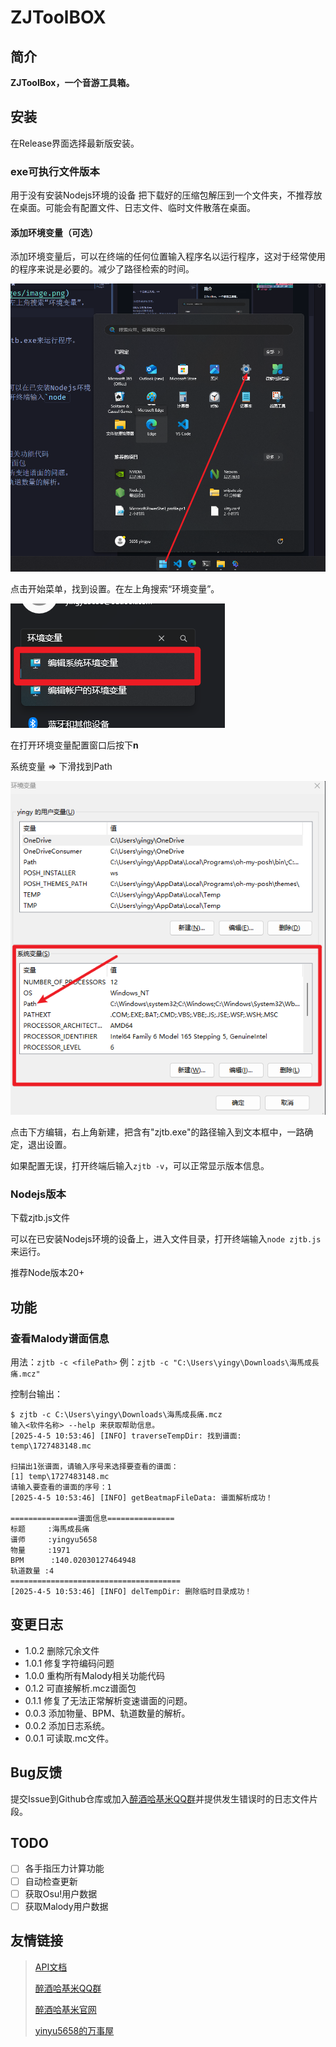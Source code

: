 # ZJToolBOX

## 简介
**ZJToolBox，一个音游工具箱。**

## 安装
在Release界面选择最新版安装。

### exe可执行文件版本
用于没有安装Nodejs环境的设备
把下载好的压缩包解压到一个文件夹，不推荐放在桌面。可能会有配置文件、日志文件、临时文件散落在桌面。

#### 添加环境变量（可选）

添加环境变量后，可以在终端的任何位置输入程序名以运行程序，这对于经常使用的程序来说是必要的。减少了路径检索的时间。

![alt text](ReadmeImages/image.png)

点击开始菜单，找到设置。在左上角搜索“环境变量”。

![alt text](<ReadmeImages/image copy.png>)

在打开环境变量配置窗口后按下**n**

系统变量 => 下滑找到Path 

![alt text](<ReadmeImages/image copy 3.png>)

点击下方编辑，右上角新建，把含有"zjtb.exe"的路径输入到文本框中，一路确定，退出设置。

如果配置无误，打开终端后输入`zjtb -v`，可以正常显示版本信息。

### Nodejs版本
下载zjtb.js文件

可以在已安装Nodejs环境的设备上，进入文件目录，打开终端输入`node zjtb.js`来运行。

推荐Node版本20+

## 功能
### 查看Malody谱面信息
用法：`zjtb -c <filePath>`
例：`zjtb -c "C:\Users\yingy\Downloads\海馬成長痛.mcz"`

控制台输出：
```
$ zjtb -c C:\Users\yingy\Downloads\海馬成長痛.mcz
输入<软件名称> --help 来获取帮助信息。
[2025-4-5 10:53:46] [INFO] traverseTempDir: 找到谱面: temp\1727483148.mc

扫描出1张谱面，请输入序号来选择要查看的谱面：
[1] temp\1727483148.mc
请输入要查看的谱面的序号：1
[2025-4-5 10:53:46] [INFO] getBeatmapFileData: 谱面解析成功！

===============谱面信息===============
标题     :海馬成長痛
谱师     :yingyu5658
物量     :1971
BPM      :140.02030127464948
轨道数量 :4
======================================
[2025-4-5 10:53:46] [INFO] delTempDir: 删除临时目录成功！
```

## 变更日志
- 1.0.2 删除冗余文件
- 1.0.1 修复字符编码问题
- 1.0.0 重构所有Malody相关功能代码
- 0.1.2 可直接解析.mcz谱面包
- 0.1.1 修复了无法正常解析变速谱面的问题。
- 0.0.3 添加物量、BPM、轨道数量的解析。
- 0.0.2 添加日志系统。
- 0.0.1 可读取.mc文件。

## Bug反馈
提交Issue到Github仓库或加入[醉酒哈基米QQ群](https://qm.qq.com/q/TOkvfQIUI)并提供发生错误时的日志文件片段。

## TODO
- [ ] 各手指压力计算功能
- [ ] 自动检查更新
- [ ] 获取Osu!用户数据
- [ ] 获取Malody用户数据

## 友情链接
> [API文档](http://zjhajimi.fun/ZJToolBox/docs/module-Beatmap-BeatmapData.html)
> 
> [醉酒哈基米QQ群](https://qm.qq.com/q/TOkvfQIUIU) 
> 
> [醉酒哈基米官网](www.zjhajimi.fun)
> 
> [yinyu5658的万事屋](https://www.yingyu5658.cn)
>



